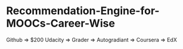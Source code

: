 # Recommendation-Engine-for-MOOCs-Career-Wise
Github => $200 Udacity => Grader => Autogradiant => Coursera => EdX
